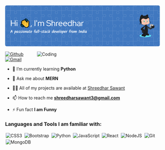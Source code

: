 <!--![Header](https://github.com/shree-webworld/shree-webworld/blob/main/github-header-image%20(6).png)
<img src="https://img.shields.io/github/followers/shree-webworld?logo=github&style=for-the-badge&logoColor=white">](https://github.com/shree-webworld)
-->
![MasterHead](./github-header-image.png)

<img align="right" alt="Coding" width="400" src="https://cdn.dribbble.com/users/1162077/screenshots/3848914/programmer.gif">





[![Github](https://img.shields.io/badge/-Github-000?style=flat&logo=Github&logoColor=white)](https://github.com/shree-webworld)
[![Gmail](https://img.shields.io/badge/-Gmail-c14438?style=flat&logo=Gmail&logoColor=white)](mailto:shreedharsawant3@gmail.com)

- 🌱 I’m currently learning **Python**

- 💬 Ask me about **MERN**
- 👨‍💻 All of my projects are available at [Shreedhar Sawant](https://github.com/shree-webworld)

- 📫 How to reach me **shreedharsawant3@gmail.com** 

- ⚡ Fun fact **I am Funny**








<h3 align="left">Languages and Tools I am familiar with:</h3>

<p align="left">

<img alt="CSS3" src="https://img.shields.io/badge/css3%20-%231572B6.svg?&style=for-the-badge&logo=css3&logoColor=white" style="margin:2px;"/>
<img alt="Bootstrap" src="https://img.shields.io/badge/bootstrap%20-%23563D7C.svg?&style=for-the-badge&logo=bootstrap&logoColor=white" style="margin:2px;"/>
<img alt="Python" src="https://img.shields.io/badge/python%20-%2314354C.svg?&style=for-the-badge&logo=python&logoColor=white" style="margin:2px;"/>
<img alt="JavaScript" src="https://img.shields.io/badge/javascript%20-%23323330.svg?&style=for-the-badge&logo=javascript&logoColor=%23F7DF1E" style="margin:2px;"/>
<img alt="React" src="https://img.shields.io/badge/react%20-%2320232a.svg?&style=for-the-badge&logo=react&logoColor=%2361DAFB" style="margin:2px;"/>
<img alt="NodeJS" src="https://img.shields.io/badge/node.js%20-%2343853D.svg?&style=for-the-badge&logo=node.js&logoColor=white" style="margin:2px;"/>
<img alt="Git" src="https://img.shields.io/badge/git%20-%23F05033.svg?&style=for-the-badge&logo=git&logoColor=white" style="margin:2px;"/>
<img alt="MongoDB" src ="https://img.shields.io/badge/MongoDB-%234ea94b.svg?&style=for-the-badge&logo=mongodb&logoColor=white" style="margin:2px;"/>
<br/>
</p>
